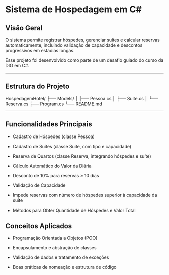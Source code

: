 # Sistema de Hospedagem em C#

## Visão Geral
O sistema permite registrar hóspedes, gerenciar suítes e calcular reservas automaticamente, incluindo validação de capacidade e descontos progressivos em estadias longas.

Esse projeto foi desenvolvido como parte de um desafio guiado do curso da DIO em C#.

---

## Estrutura do Projeto

HospedagemHotel/
├── Models/
│   ├── Pessoa.cs
│   ├── Suite.cs
│   └── Reserva.cs
├── Program.cs
└── README.md

---

## Funcionalidades Principais

* Cadastro de Hóspedes (classe Pessoa)

* Cadastro de Suítes (classe Suite, com tipo e capacidade)

* Reserva de Quartos (classe Reserva, integrando hóspedes e suíte)

* Cálculo Automático do Valor da Diária

* Desconto de 10% para reservas ≥ 10 dias

* Validação de Capacidade

* Impede reservas com número de hóspedes superior à capacidade da suíte

* Métodos para Obter Quantidade de Hóspedes e Valor Total


## Conceitos Aplicados

* Programação Orientada a Objetos (POO)

* Encapsulamento e abstração de classes

* Validação de dados e tratamento de exceções

* Boas práticas de nomeação e estrutura de código
